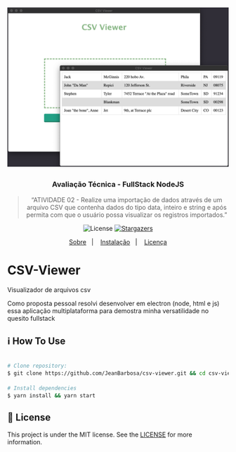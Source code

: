 
<h1 align="center" > 
<a> 
  <img src="https://github.com/JeanBarbosa/csv-viewer/blob/develop/screenshot/modal.png" width="600"/>
</a>
</h1>

<h3 align="center">
  Avaliação Técnica - FullStack NodeJS
</h3>

<blockquote align="center">“ATIVIDADE 02 - Realize uma importação de dados através de um arquivo CSV que contenha dados do tipo data, inteiro e string e após permita com que o usuário possa visualizar os registros importados.” <a target="_blank"  href ="https://www.notion.so/Avalia-o-T-cnica-FullStack-NodeJS-e768e702366b4adb9a56bf9479682e12">
</a></blockquote>


<p align="center">

  <img alt="License" src="https://img.shields.io/badge/license-MIT-%2304D361">

  <a target="_blank"  href ="https://github.com/jeanbarbosa/csv-viewer/stargazers">
    <img alt="Stargazers" src="https://img.shields.io/github/stars/jeanbarbosa/csv-viewer?style=social">
  </a>
</p>

<p align="center">
  <a target="_blank"  href ="#CSV-Viewer">Sobre</a>&nbsp;&nbsp;&nbsp;|&nbsp;&nbsp;&nbsp;
  <a target="_blank"  href ="#information_source-how-to-use">Instalação</a>&nbsp;&nbsp;&nbsp;|&nbsp;&nbsp;&nbsp;
  <a target="_blank"  href ="#memo-license">Licença</a>
</p>

# CSV-Viewer
 Visualizador de arquivos csv

  Como proposta pessoal resolvi desenvolver em electron (node, html e js) essa
  aplicação multiplataforma para demostra minha versatilidade no quesito fullstack

## :information_source: How To Use

```bash

# Clone repository:
$ git clone https://github.com/JeanBarbosa/csv-viewer.git && cd csv-viewer

# Install dependencies
$ yarn install && yarn start

```

## :memo: License
This project is under the MIT license. See the [LICENSE](https://github.com/jeanbarbosa/csv-viewer/blob/master/LICENSE) for more information.
